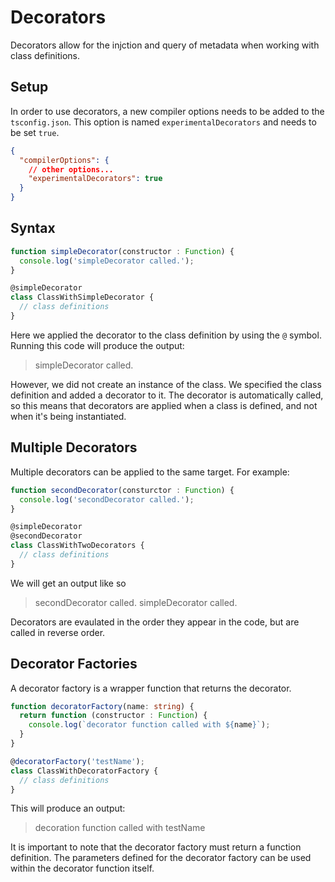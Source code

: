 # Decorators

Decorators allow for the injction and query of metadata when working with class definitions. 

## Setup

In order to use decorators, a new compiler options needs to be added to the `tsconfig.json`. This option is named `experimentalDecorators` and needs to be set `true`.

```json
{
  "compilerOptions": {
    // other options...
    "experimentalDecorators": true
  }
}
```

## Syntax

```ts
function simpleDecorator(constructor : Function) {
  console.log('simpleDecorator called.');
}

@simpleDecorator
class ClassWithSimpleDecorator {
  // class definitions
}
```

Here we applied the decorator to the class definition by using the `@` symbol. Running this code will produce the output:

> simpleDecorator called.

However, we did not create an instance of the class. We specified the class definition and added a decorator to it. The decorator is automatically called, so this means that decorators are applied when a class is defined, and not when it's being instantiated.

## Multiple Decorators

Multiple decorators can be applied to the same target. For example:

```ts
function secondDecorator(consturctor : Function) {
  console.log('secondDecorator called.');
}

@simpleDecorator
@secondDecorator
class ClassWithTwoDecorators {
  // class definitions
}
```

We will get an output like so

> secondDecorator called.
> simpleDecorator called.

Decorators are evaulated in the order they appear in the code, but are called in reverse order.

## Decorator Factories

A decorator factory is a wrapper function that returns the decorator. 

```ts
function decoratorFactory(name: string) {
  return function (constructor : Function) {
    console.log(`decorator function called with ${name}`);
  }
}

@decoratorFactory('testName');
class ClassWithDecoratorFactory {
  // class definitions
}
```

This will produce an output:

> decoration function called with testName

It is important to note that the decorator factory must return a function definition. The parameters defined for the decorator factory can be used within the decorator function itself.
